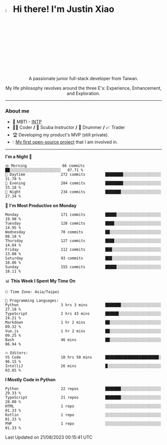 # <img src="https://media.giphy.com/media/hvRJCLFzcasrR4ia7z/giphy.gif" width="5%">Hi there! I'm Justin Xiao
<p align="center">A passionate junior full-stack developer from Taiwan.  </p>
<p align="center">My life philosophy revolves around the three E's: Experience, Enhancement, and Exploration.</p>

---
### About me
- 👀 MBTI - [INTP](https://www.16personalities.com/intp-personality)
- 👨‍💻 Coder **/** 🤿 Scuba Instructor **/** 🥁 Drummer **/** 📈 Trader
- 🏆 Developing my product's MVP (still private).
- 💧 [My first open-source project](https://github.com/Game-as-a-Service/Game-Lobby-Web) that I am involved in.

---
<!--START_SECTION:waka-->
**I'm a Night 🦉** 

```text
🌞 Morning                66 commits          ██░░░░░░░░░░░░░░░░░░░░░░░   07.71 % 
🌆 Daytime                272 commits         ████████░░░░░░░░░░░░░░░░░   31.78 % 
🌃 Evening                284 commits         ████████░░░░░░░░░░░░░░░░░   33.18 % 
🌙 Night                  234 commits         ███████░░░░░░░░░░░░░░░░░░   27.34 % 
```
📅 **I'm Most Productive on Monday** 

```text
Monday                   171 commits         █████░░░░░░░░░░░░░░░░░░░░   19.98 % 
Tuesday                  128 commits         ████░░░░░░░░░░░░░░░░░░░░░   14.95 % 
Wednesday                70 commits          ██░░░░░░░░░░░░░░░░░░░░░░░   08.18 % 
Thursday                 127 commits         ████░░░░░░░░░░░░░░░░░░░░░   14.84 % 
Friday                   112 commits         ███░░░░░░░░░░░░░░░░░░░░░░   13.08 % 
Saturday                 93 commits          ███░░░░░░░░░░░░░░░░░░░░░░   10.86 % 
Sunday                   155 commits         █████░░░░░░░░░░░░░░░░░░░░   18.11 % 
```


📊 **This Week I Spent My Time On** 

```text
🕑︎ Time Zone: Asia/Taipei

💬 Programming Languages: 
Python                   3 hrs 3 mins        ███████░░░░░░░░░░░░░░░░░░   27.18 % 
TypeScript               2 hrs 43 mins       ██████░░░░░░░░░░░░░░░░░░░   24.21 % 
Markdown                 1 hr 2 mins         ██░░░░░░░░░░░░░░░░░░░░░░░   09.32 % 
Vue.js                   1 hr 2 mins         ██░░░░░░░░░░░░░░░░░░░░░░░   09.25 % 
Bash                     46 mins             ██░░░░░░░░░░░░░░░░░░░░░░░   06.94 % 

🔥 Editors: 
VS Code                  10 hrs 50 mins      ████████████████████████░   96.15 % 
IntelliJ                 26 mins             █░░░░░░░░░░░░░░░░░░░░░░░░   03.85 % 
```

**I Mostly Code in Python** 

```text
Python                   22 repos            ███████░░░░░░░░░░░░░░░░░░   29.33 % 
TypeScript               21 repos            ███████░░░░░░░░░░░░░░░░░░   28.00 % 
HTML                     1 repo              ░░░░░░░░░░░░░░░░░░░░░░░░░   01.33 % 
Kotlin                   1 repo              ░░░░░░░░░░░░░░░░░░░░░░░░░   01.33 % 
PHP                      1 repo              ░░░░░░░░░░░░░░░░░░░░░░░░░   01.33 % 
```




 Last Updated on 21/08/2023 00:15:41 UTC
<!--END_SECTION:waka-->
